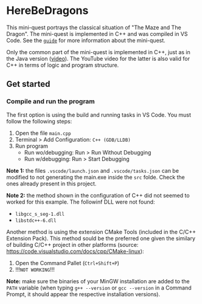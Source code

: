 # HereBeDragons

This mini-quest portrays the classical situation of "The Maze and The Dragon".
The mini-quest is implemented in C++ and was compiled in VS Code. See the
[`guide`](doc/lprog_mini-quest-1_here-be-dragons.pdf) for more information about
the mini-quest.

Only the common part of the mini-quest is implemented in C++, just as in the
Java version ([video](https://www.youtube.com/watch?v=8EgeWkYzCkg)). The YouTube
video for the latter is also valid for C++ in terms of logic and program
structure.

## Get started

### Compile and run the program

The first option is using the build and running tasks in VS Code. You must
follow the following steps:

1. Open the file `main.cpp`
2. Terminal > Add Configuration: `C++ (GDB/LLDB)`
3. Run program
   - Run wo/debugging: Run > Run Without Debugging
   - Run w/debugging: Run > Start Debugging

**Note 1:** the files `.vscode/launch.json` and `.vscode/tasks.json` can be
modified to not generating the main.exe inside the `src` folde. Check the ones
already present in this project.

**Note 2:** the method shown in the configuration of C++ did not seemed to worked
for this example. The followinf DLL were not found:

- `libgcc_s_seg-1.dll`
- `libstdc++-6.dll`

Another method is using the extension CMake Tools (included in the C/C++
Extension Pack). This method sould be the preferred one given the similary of
building C/C++ project in other platforms
(source: https://code.visualstudio.com/docs/cpp/CMake-linux):

1. Open the Command Pallet (`Ctrl+Shift+P`)
2. !!!`NOT WORKING`!!!

**Note:** make sure the binaries of your MinGW installation are added to the
`PATH` variable (when typing `g++ --version` or `gcc --version` in a Command
Prompt, it should appear the respective installation versions).
